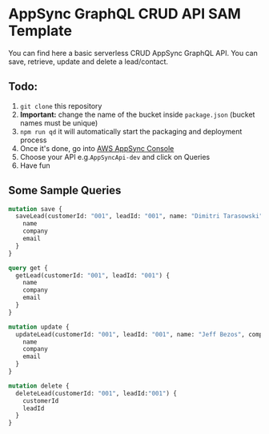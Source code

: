 # AppSync GraphQL CRUD API SAM Template

You can find here a basic serverless CRUD AppSync GraphQL API. You can save, retrieve, update and delete a lead/contact. 

## Todo:

1. `git clone` this repository
2. **Important:** change the name of the bucket inside `package.json` (bucket names must be unique)
3. `npm run qd` it will automatically start the packaging and deployment process
4. Once it's done, go into [AWS AppSync Console](https://console.aws.amazon.com/appsync/home?region=us-east-1#/)
5. Choose your API e.g.`AppSyncApi-dev` and click on Queries
6. Have fun

## Some Sample Queries

```graphql
mutation save {
  saveLead(customerId: "001", leadId: "001", name: "Dimitri Tarasowski", company: "Amazon LLC", email: "dimitri@amazon.com") {
    name
    company
    email
  }
}

query get {
  getLead(customerId: "001", leadId: "001") {
    name
    company
    email
  }
}

mutation update {
  updateLead(customerId: "001", leadId: "001", name: "Jeff Bezos", company: "Google LLC", email: "jeff@google.com") {
    name
    company
    email
  }
}

mutation delete {
  deleteLead(customerId: "001", leadId:"001") {
    customerId
    leadId
  }
}
```
